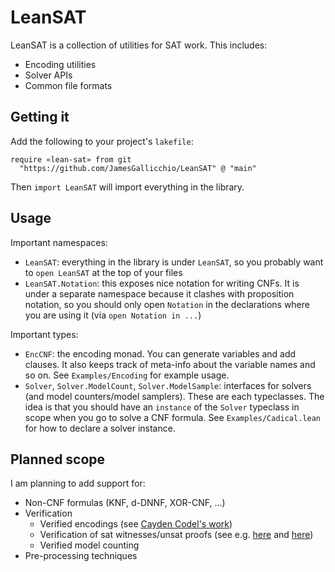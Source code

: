 # LeanSAT

LeanSAT is a collection of utilities for SAT work. This includes:
- Encoding utilities
- Solver APIs
- Common file formats

## Getting it

Add the following to your project's `lakefile`:
```
require «lean-sat» from git
  "https://github.com/JamesGallicchio/LeanSAT" @ "main"
```
Then `import LeanSAT` will import everything in the library.

## Usage

Important namespaces:
- `LeanSAT`: everything in the library is under `LeanSAT`, so you probably want to `open LeanSAT` at the top of your files
- `LeanSAT.Notation`: this exposes nice notation for writing CNFs. It is under a separate namespace because it clashes with proposition notation, so you should only open `Notation` in the declarations where you are using it (via `open Notation in ...`)

Important types:
- `EncCNF`: the encoding monad. You can generate variables and add clauses. It also keeps track of meta-info about the variable names and so on. See `Examples/Encoding` for example usage.
- `Solver`, `Solver.ModelCount`, `Solver.ModelSample`: interfaces for solvers (and model counters/model samplers). These are each typeclasses. The idea is that you should have an `instance` of the `Solver` typeclass in scope when you go to solve a CNF formula. See `Examples/Cadical.lean` for how to declare a solver instance.

## Planned scope

I am planning to add support for:
- Non-CNF formulas (KNF, d-DNNF, XOR-CNF, ...)
- Verification
  - Verified encodings (see [Cayden Codel's work](https://github.com/ccodel/verified-encodings))
  - Verification of sat witnesses/unsat proofs (see e.g. [here](https://github.com/joehendrix/lean-sat-checker) and [here](https://github.com/leanprover-community/mathlib4/blob/master/Mathlib/Tactic/Sat/FromLRAT.lean))
  - Verified model counting
- Pre-processing techniques
